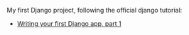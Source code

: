 My first Django project, following the official django tutorial:
- [Writing your first Django app, part 1](https://docs.djangoproject.com/en/2.0/intro/tutorial01/ "Writing your first Django app, part 1")
  
